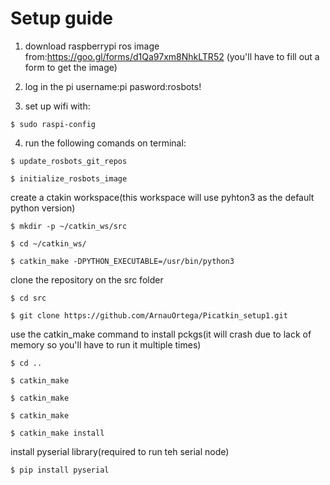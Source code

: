 # Setup guide

1. download raspberrypi ros image from:https://goo.gl/forms/d1Qa97xm8NhkLTR52 (you'll have to fill out a form to get the image)

2. log in the pi username:pi pasword:rosbots!

3. set up wifi with:
```
$ sudo raspi-config
```
4. run the following comands on terminal:
```
$ update_rosbots_git_repos

$ initialize_rosbots_image
```
create a ctakin workspace(this workspace will use pyhton3 as the default python version)
```
$ mkdir -p ~/catkin_ws/src

$ cd ~/catkin_ws/

$ catkin_make -DPYTHON_EXECUTABLE=/usr/bin/python3
```
clone the repository on the src folder
```
$ cd src

$ git clone https://github.com/ArnauOrtega/Picatkin_setup1.git
```
use the catkin_make command to install pckgs(it will crash due to lack of memory so you'll have to run it multiple times)
```
$ cd ..

$ catkin_make

$ catkin_make

$ catkin_make

$ catkin_make install
```
install pyserial library(required to run teh serial node)
```
$ pip install pyserial
```
